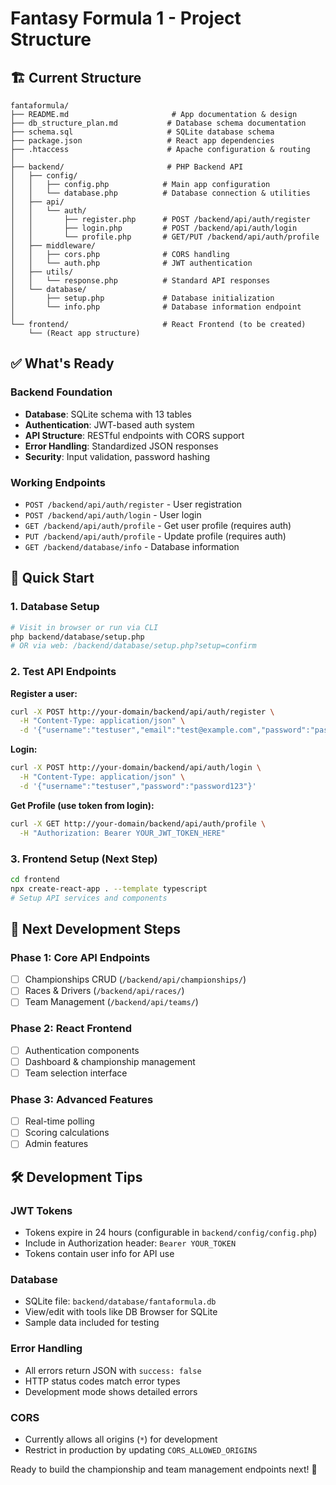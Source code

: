 # Fantasy Formula 1 - Project Structure

## 🏗️ Current Structure

```
fantaformula/
├── README.md                       # App documentation & design
├── db_structure_plan.md           # Database schema documentation
├── schema.sql                     # SQLite database schema
├── package.json                   # React app dependencies
├── .htaccess                      # Apache configuration & routing
│
├── backend/                       # PHP Backend API
│   ├── config/
│   │   ├── config.php            # Main app configuration
│   │   └── database.php          # Database connection & utilities
│   ├── api/
│   │   └── auth/
│   │       ├── register.php      # POST /backend/api/auth/register
│   │       ├── login.php         # POST /backend/api/auth/login
│   │       └── profile.php       # GET/PUT /backend/api/auth/profile
│   ├── middleware/
│   │   ├── cors.php              # CORS handling
│   │   └── auth.php              # JWT authentication
│   ├── utils/
│   │   └── response.php          # Standard API responses
│   └── database/
│       ├── setup.php             # Database initialization
│       └── info.php              # Database information endpoint
│
└── frontend/                     # React Frontend (to be created)
    └── (React app structure)
```

## ✅ What's Ready

### Backend Foundation

- **Database**: SQLite schema with 13 tables
- **Authentication**: JWT-based auth system
- **API Structure**: RESTful endpoints with CORS support
- **Error Handling**: Standardized JSON responses
- **Security**: Input validation, password hashing

### Working Endpoints

- `POST /backend/api/auth/register` - User registration
- `POST /backend/api/auth/login` - User login
- `GET /backend/api/auth/profile` - Get user profile (requires auth)
- `PUT /backend/api/auth/profile` - Update profile (requires auth)
- `GET /backend/database/info` - Database information

## 🚀 Quick Start

### 1. Database Setup

```bash
# Visit in browser or run via CLI
php backend/database/setup.php
# OR via web: /backend/database/setup.php?setup=confirm
```

### 2. Test API Endpoints

**Register a user:**

```bash
curl -X POST http://your-domain/backend/api/auth/register \
  -H "Content-Type: application/json" \
  -d '{"username":"testuser","email":"test@example.com","password":"password123"}'
```

**Login:**

```bash
curl -X POST http://your-domain/backend/api/auth/login \
  -H "Content-Type: application/json" \
  -d '{"username":"testuser","password":"password123"}'
```

**Get Profile (use token from login):**

```bash
curl -X GET http://your-domain/backend/api/auth/profile \
  -H "Authorization: Bearer YOUR_JWT_TOKEN_HERE"
```

### 3. Frontend Setup (Next Step)

```bash
cd frontend
npx create-react-app . --template typescript
# Setup API services and components
```

## 🎯 Next Development Steps

### Phase 1: Core API Endpoints

- [ ] Championships CRUD (`/backend/api/championships/`)
- [ ] Races & Drivers (`/backend/api/races/`)
- [ ] Team Management (`/backend/api/teams/`)

### Phase 2: React Frontend

- [ ] Authentication components
- [ ] Dashboard & championship management
- [ ] Team selection interface

### Phase 3: Advanced Features

- [ ] Real-time polling
- [ ] Scoring calculations
- [ ] Admin features

## 🛠️ Development Tips

### JWT Tokens

- Tokens expire in 24 hours (configurable in `backend/config/config.php`)
- Include in Authorization header: `Bearer YOUR_TOKEN`
- Tokens contain user info for API use

### Database

- SQLite file: `backend/database/fantaformula.db`
- View/edit with tools like DB Browser for SQLite
- Sample data included for testing

### Error Handling

- All errors return JSON with `success: false`
- HTTP status codes match error types
- Development mode shows detailed errors

### CORS

- Currently allows all origins (`*`) for development
- Restrict in production by updating `CORS_ALLOWED_ORIGINS`

Ready to build the championship and team management endpoints next! 🏁
